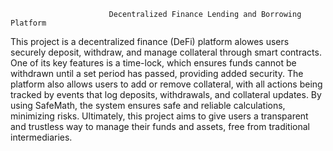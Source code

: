                           Decentralized Finance Lending and Borrowing Platform
  
  This project is a decentralized finance (DeFi) platform alowes users securely deposit, withdraw, and manage collateral through smart contracts. 
  One of its key features is a time-lock, which ensures funds cannot be withdrawn until a set period has passed, providing added security. 
  The platform also allows users to add or remove collateral, with all actions being tracked by events that log deposits, withdrawals, and collateral updates. 
  By using SafeMath, the system ensures safe and reliable calculations, minimizing risks. 
  Ultimately, this project aims to give users a transparent and trustless way to manage their funds and assets, free from traditional intermediaries.  
